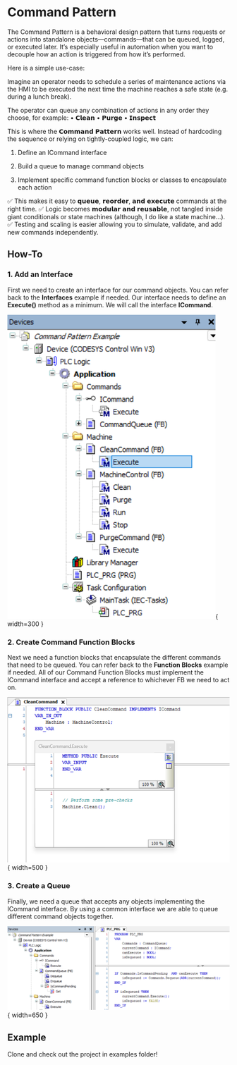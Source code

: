 # Command Pattern

The Command Pattern is a behavioral design pattern that turns requests or actions into standalone objects—commands—that can be queued, logged, or executed later. It’s especially useful in automation when you want to decouple how an action is triggered from how it’s performed.

Here is a simple use-case:

Imagine an operator needs to schedule a series of maintenance actions via the HMI to be executed the next time the machine reaches a safe state (e.g. during a lunch break).

The operator can queue any combination of actions in any order they choose, for example:
• 𝗖𝗹𝗲𝗮𝗻
• 𝗣𝘂𝗿𝗴𝗲
• 𝗜𝗻𝘀𝗽𝗲𝗰𝘁

This is where the 𝗖𝗼𝗺𝗺𝗮𝗻𝗱 𝗣𝗮𝘁𝘁𝗲𝗿𝗻 works well.
Instead of hardcoding the sequence or relying on tightly-coupled logic, we can:

1. Define an ICommand interface

2. Build a queue to manage command objects

3. Implement specific command function blocks or classes to encapsulate each action

✅ This makes it easy to 𝗾𝘂𝗲𝘂𝗲, 𝗿𝗲𝗼𝗿𝗱𝗲𝗿, 𝗮𝗻𝗱 𝗲𝘅𝗲𝗰𝘂𝘁𝗲 commands at the right time.
✅ Logic becomes 𝗺𝗼𝗱𝘂𝗹𝗮𝗿 𝗮𝗻𝗱 𝗿𝗲𝘂𝘀𝗮𝗯𝗹𝗲, not tangled inside giant conditionals or state machines (although, I do like a state machine...).
✅ Testing and scaling is easier allowing you to simulate, validate, and add new commands independently.


## How-To

### 1. Add an Interface

First we need to create an interface for our command objects. You can refer back to the **Interfaces** example
if needed. Our interface needs to define an **Execute()** method as a minimum. We will call the interface **ICommand**.

![Insert POU](/private/images/Command/tree.png){ width=300 }

### 2. Create Command Function Blocks

Next we need a function blocks that encapsulate the different commands that need to be queued. You can refer back to the **Function Blocks** example if needed.
All of our Command Function Blocks must implement the ICommand interface and accept a reference to whichever FB we need to act on. 

![Insert POU](/private/images/command/Command-fb.png){ width=500 }

### 3. Create a Queue

Finally, we need a queue that accepts any objects implementing the ICommand interface. By using a common interface we are able to 
queue different command objects together.

![Insert POU](/private/images/Command/queue.png){ width=650 }


## Example

Clone and check out the project in examples folder!